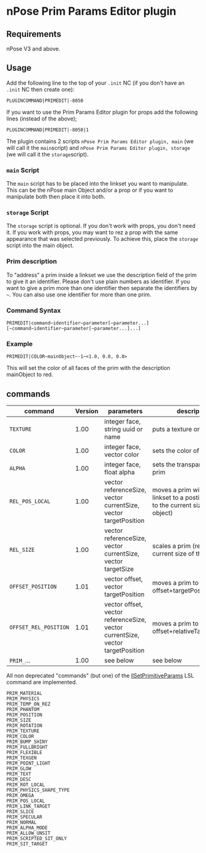 # nPose Prim Params Editor plugin

## Requirements
nPose V3 and above.

## Usage
Add the following line to the top of your `.init` NC (if you don't have an `.init` NC then create one):
```
PLUGINCOMMAND|PRIMEDIT|-8050
```
If you want to use the Prim Params Editor plugin for props add the following lines (instead of the above);
```
PLUGINCOMMAND|PRIMEDIT|-8050|1
```
The plugin contains 2 scripts `nPose Prim Params Editor plugin, main` (we will call it the `main`script) and `nPose Prim Params Editor plugin, storage` (we will call it the `storage`script).
### `main` Script
The `main` script has to be placed into the linkset you want to manipulate. This can be the nPose main Object and/or a prop or if you want to manipulate both then place it into both.
### `storage` Script
The `storage` script is optional. If you don't work with props, you don't need it. If you work with props, you may want to rez a prop with the same appearance that was selected previously. To achieve this, place the `storage` script into the main object.
### Prim description
To "address" a prim inside a linkset we use the description field of the prim to give it an identifier. Please don't use plain numbers as identifier. If you want to give a prim more than one identifier then separate the identifiers by `~`. You can also use one identifier for more than one prim.
### Command Syntax
```
PRIMEDIT|command~identifier~parameter[~parameter...][~command~identifier~parameter[~parameter...]...]
```
### Example
```
PRIMEDIT|COLOR~mainObject~-1~<1.0, 0.0, 0.0>
```
This will set the color of all faces of the prim with the description mainObject to red.

## commands
| command               | Version | parameters                                                                     | description |
| --------------------- | ------- | ------------------------------------------------------------------------------ | ----------- |
| `TEXTURE`             | 1.00    | integer face, string uuid or name                                              | puts a texture onto the prim |
| `COLOR`               | 1.00    | integer face, vector color                                                     | sets the color of a prim |
| `ALPHA`               | 1.00    | integer face, float alpha                                                      | sets the transparency of a prim |
| `REL_POS_LOCAL`       | 1.00    | vector referenceSize, vector currentSize, vector targetPosition                | moves a prim within the linkset to a postion (relative to the current size of the object) |
| `REL_SIZE`            | 1.00    | vector referenceSize, vector currentSize, vector targetSize                    | scales a prim (relative to the current size of the object) |
| `OFFSET_POSITION`     | 1.01    | vector offset, vector targetPosition                                           | moves a prim to offset+targetPosition |
| `OFFSET_REL_POSITION` | 1.01    | vector offset, vector referenceSize, vector currentSize, vector targetPosition | moves a prim to offset+relativeTargetPosition |
| `PRIM_`...            | 1.00    | see below                                                                      | see below |

All non deprecated "commands" (but one) of the [llSetPrimitiveParams](http://wiki.secondlife.com/wiki/LlSetPrimitiveParams) LSL command are implemented.
```
PRIM_MATERIAL
PRIM_PHYSICS
PRIM_TEMP_ON_REZ
PRIM_PHANTOM
PRIM_POSITION
PRIM_SIZE
PRIM_ROTATION
PRIM_TEXTURE
PRIM_COLOR
PRIM_BUMP_SHINY
PRIM_FULLBRIGHT
PRIM_FLEXIBLE
PRIM_TEXGEN
PRIM_POINT_LIGHT
PRIM_GLOW
PRIM_TEXT
PRIM_DESC
PRIM_ROT_LOCAL
PRIM_PHYSICS_SHAPE_TYPE
PRIM_OMEGA
PRIM_POS_LOCAL
PRIM_LINK_TARGET
PRIM_SLICE
PRIM_SPECULAR
PRIM_NORMAL
PRIM_ALPHA_MODE
PRIM_ALLOW_UNSIT
PRIM_SCRIPTED_SIT_ONLY
PRIM_SIT_TARGET
```

 

